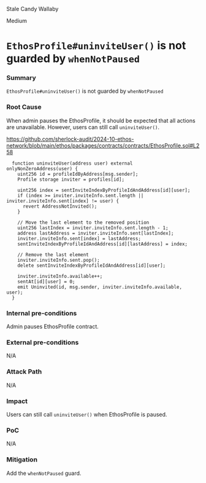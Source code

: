 Stale Candy Wallaby

Medium

# `EthosProfile#uninviteUser()` is not guarded by `whenNotPaused`


### Summary

`EthosProfile#uninviteUser()` is not guarded by `whenNotPaused`

### Root Cause

When admin pauses the EthosProfile, it should be expected that all actions are unavailable. However, users can still call `uninviteUser()`.

https://github.com/sherlock-audit/2024-10-ethos-network/blob/main/ethos/packages/contracts/contracts/EthosProfile.sol#L258

```solidity
  function uninviteUser(address user) external onlyNonZeroAddress(user) {
    uint256 id = profileIdByAddress[msg.sender];
    Profile storage inviter = profiles[id];

    uint256 index = sentInviteIndexByProfileIdAndAddress[id][user];
    if (index >= inviter.inviteInfo.sent.length || inviter.inviteInfo.sent[index] != user) {
      revert AddressNotInvited();
    }

    // Move the last element to the removed position
    uint256 lastIndex = inviter.inviteInfo.sent.length - 1;
    address lastAddress = inviter.inviteInfo.sent[lastIndex];
    inviter.inviteInfo.sent[index] = lastAddress;
    sentInviteIndexByProfileIdAndAddress[id][lastAddress] = index;

    // Remove the last element
    inviter.inviteInfo.sent.pop();
    delete sentInviteIndexByProfileIdAndAddress[id][user];

    inviter.inviteInfo.available++;
    sentAt[id][user] = 0;
    emit Uninvited(id, msg.sender, inviter.inviteInfo.available, user);
  }
```

### Internal pre-conditions

Admin pauses EthosProfile contract.

### External pre-conditions

N/A

### Attack Path

N/A

### Impact

Users can still call `uninviteUser()` when EthosProfile is paused.

### PoC

N/A

### Mitigation

Add the `whenNotPaused` guard.